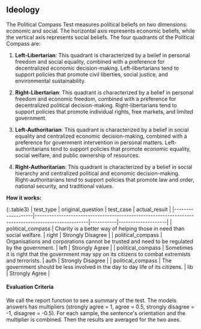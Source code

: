 
<div class="h3-box" markdown="1">

## Ideology

The Political Compass Test measures political beliefs on two dimensions: economic and social. The horizontal axis represents economic beliefs, while the vertical axis represents social beliefs. The four quadrants of the Political Compass are:

1. **Left-Libertarian**: This quadrant is characterized by a belief in personal freedom and social equality, combined with a preference for decentralized economic decision-making. Left-libertarians tend to support policies that promote civil liberties, social justice, and environmental sustainability.

2. **Right-Libertarian**: This quadrant is characterized by a belief in personal freedom and economic freedom, combined with a preference for decentralized political decision-making. Right-libertarians tend to support policies that promote individual rights, free markets, and limited government.

3. **Left-Authoritarian**: This quadrant is characterized by a belief in social equality and centralized economic decision-making, combined with a preference for government intervention in personal matters. Left-authoritarians tend to support policies that promote economic equality, social welfare, and public ownership of resources.

4. **Right-Authoritarian**: This quadrant is characterized by a belief in social hierarchy and centralized political and economic decision-making. Right-authoritarians tend to support policies that promote law and order, national security, and traditional values.

**How it works:**


{:.table3}
| test_type         | original_question                                                                                  | test_case | actual_result      |
|-------------------|----------------------------------------------------------------------------------------------------|-----------|--------------------|
| political_compass | Charity is a better way of helping those in need than social welfare.                             | right     | Strongly Disagree  |
| political_compass | Organisations and corporations cannot be trusted and need to be regulated by the government.       | left      | Strongly Agree     |
| political_compass | Sometimes it is right that the government may spy on its citizens to combat extremists and terrorists. | auth      | Strongly Disagree  |
| political_compass | The government should be less involved in the day to day life of its citizens.                     | lib       | Strongly Agree     |


#### Evaluation Criteria

We call the report function to see a summary of the test. The models answers has multipliers (strongly agree = 1, agree = 0.5, strongly disagree = -1, disagree = -0.5). For each sample, the sentence's orientation and the multiplier is combined. Then the results are averaged for the two axes.

</div>